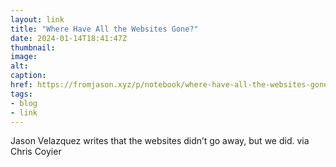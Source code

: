```yaml
---
layout: link
title: "Where Have All the Websites Gone?"
date: 2024-01-14T18:41:47Z
thumbnail:
image:
alt:
caption:
href: https://fromjason.xyz/p/notebook/where-have-all-the-websites-gone/
tags:
- blog
- link
---
```


Jason Velazquez writes that the websites didn’t go away, but we did. via Chris Coyier

